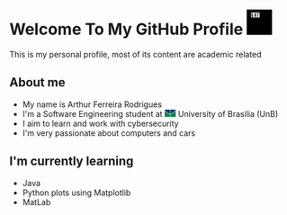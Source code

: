 
<h1 align='left'>
  Welcome To My GitHub Profile <img src="assets/giphy.gif" width="45" /> 
</h1>
This is my personal profile, most of its content are academic related

## About me
- My name is Arthur Ferreira Rodrigues
- I'm a Software Engineering student at <img src="assets/UNB.jpg" width="20"/> University of Brasilia (UnB)
- I aim to learn and work with cybersecurity
- I'm very passionate about computers and cars 

## I'm currently learning
- Java
- Python plots using Matplotlib
- MatLab


